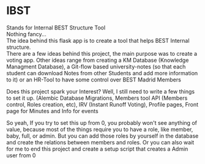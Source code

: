 # IBST
Stands for Internal BEST Structure Tool
<br>
Nothing fancy...
<br>
The idea behind this flask app is to create a tool that helps BEST Internal structure. <br>
There are a few ideas behind this project, the main purpose was to create a voting app. Other ideas range from creating a KM Database (Knowledge Managment Database), a Git-flow based university-notes (so that each student can download Notes from other Students and add more information to it) or an HR-Tool to have some control over BEST Madrid Members

Does this project spark your Interest? Well, I still need to write a few things to set it up. (Alembic Database Migrations, Members tool API (Members control, Roles creation, etc), IRV (Instant Runoff Voting), Profile pages, Front page for Minutes and Info for events

So yeah, If you try to set this up from 0, you probably won't see anything of value, because most of the things require you to have a role, like member, baby, full, or admin.  But you can add those roles by yourself in the database and create the relations between members and roles. Or you can also wait for me to end this project and create a setup script that creates a Admin user from 0
